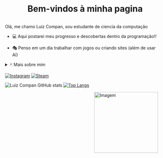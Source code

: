 <!--título-->
<div id="user-content-toc">
  <ul align="center">
    <summary><h1 style="display: inline-block">Bem-vindos à minha pagina</h1></summary>
</div>

<!-- Presentation -->
<p>
  Olá, me chamo Luiz Compan, sou estudante de ciencia da computação
  
  - 💻 Aqui postarei meu progresso e descobertas dentro da programação!!

  - 🎭 Penso em um dia trabalhar com jogos ou criando sites (além de usar AI)  
</p>

<!-- Dropdown -->
<details>
  <summary>🃏 Mais sobre mim</summary>

  - 💬 Tenho 21 anos, sou do Rio de Janeiro/RJ, sempre amei computadores, tentei seguir na area de enfermagem mas não me encontrei tão bem na área dentro dos dois periodos que cursei.
    
  - ⚡ Amo jogos online, passar tempo com minha familia, praia e aproveitar o dia! 
</details>

<!-- Links -->
[![Instagram](https://img.shields.io/badge/Instagram-E4405F?style=for-the-badge&logo=instagram&logoColor=white)](https://www.instagram.com/021compan/)
[![Steam](https://img.shields.io/badge/Steam-000000?style=for-the-badge&logo=steam&logoColor=white)](https://steamcommunity.com/id/compaan/)

<!-- GithubStats -->
![Luiz Compan GitHub stats](https://github-readme-stats.vercel.app/api?username=021compan&show_icons=true&theme=prussian)
[![Top Langs](https://github-readme-stats.vercel.app/api/top-langs/?username=021compan&show_icons=true&theme=prussian&layout=pie)](https://github.com/anuraghazra/github-readme-stats)

<!-- GIF -->
<div>
  <img src="https://i.pinimg.com/originals/ef/27/a2/ef27a226bbebe919b0665f310eda9f36.gif" alt="Imagem" width="210px" height="200px" align="right"
</div>
